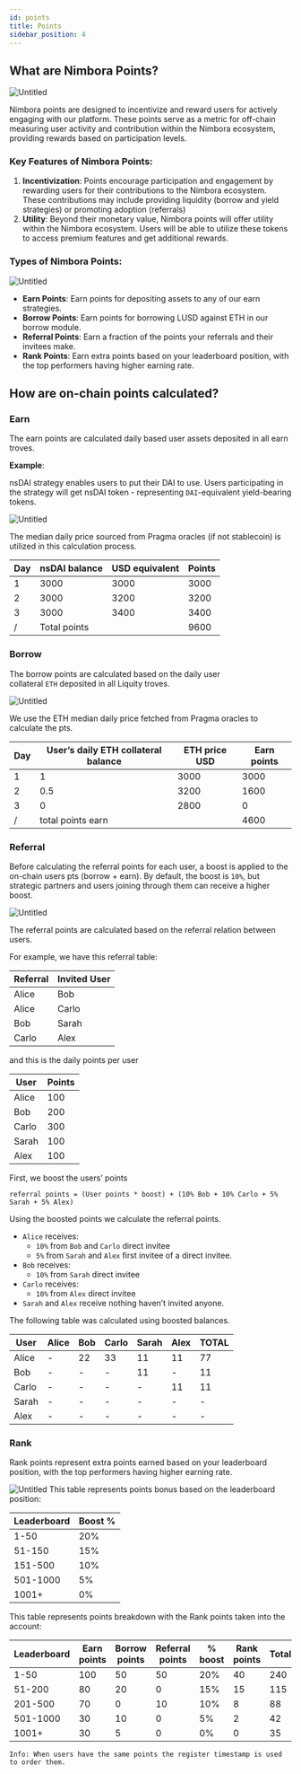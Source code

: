 ```yaml
---
id: points
title: Points
sidebar_position: 4
---
```

## What are Nimbora Points?[](https://docs.nimbora.io/docs/concepts/guide/points#what-are-crypto-points)

![Untitled](https://i.ibb.co/LzNKDpn/Untitled-27.png)

Nimbora points are designed to incentivize and reward users for actively engaging with our platform. These points serve as a metric for off-chain measuring user activity and contribution within the Nimbora ecosystem, providing rewards based on participation levels.

### Key Features of Nimbora Points:[](https://docs.nimbora.io/docs/concepts/guide/points#key-features-of-crypto-points)

1. **Incentivization**: Points encourage participation and engagement by rewarding users for their contributions to the Nimbora ecosystem. These contributions may include providing liquidity (borrow and yield strategies) or promoting adoption (referrals)
2. **Utility**: Beyond their monetary value, Nimbora points will offer utility within the Nimbora ecosystem. Users will be able to utilize these tokens to access premium features and get additional rewards.

### Types of Nimbora Points:
[](https://docs.nimbora.io/docs/concepts/guide/points#types-of-crypto-points)

![Untitled](https://i.ibb.co/qDFcNpc/Untitled-28.png)

- **Earn Points**: Earn points for depositing assets to any of our earn strategies.
- **Borrow Points**: Earn points for borrowing LUSD against ETH in our borrow module.
- **Referral Points**: Earn a fraction of the points your referrals and their invitees make.
- **Rank Points**: Earn extra points based on your leaderboard position, with the top performers having higher earning rate.

## How are on-chain points calculated?[](https://docs.nimbora.io/docs/concepts/guide/points#how-are-on-chain-points-calculated)

### Earn[](https://docs.nimbora.io/docs/concepts/guide/points#earn)

The earn points are calculated daily based user assets deposited in all earn troves. 

**Example**:

nsDAI strategy enables users to put their DAI to use.  Users participating in the strategy will get nsDAI token - representing `DAI`-equivalent yield-bearing tokens. 

![Untitled](https://i.ibb.co/12QVsLr/Untitled-29.png)

The median daily price sourced from Pragma oracles (if not stablecoin) is utilized in this calculation process.

| Day | nsDAI balance | USD equivalent | Points  |
| --- | --- | --- | --- |
| 1 | 3000 | 3000 | 3000 |
| 2 | 3000 | 3200 | 3200 |
| 3 | 3000 | 3400 | 3400 |
| / | Total points  |  | 9600 |

### Borrow[](https://docs.nimbora.io/docs/concepts/guide/points#borrow)

The borrow points are calculated based on the daily user collateral `ETH` deposited in all Liquity troves. 

![Untitled](https://i.ibb.co/tby62s0/Untitled-32.png)

We use the ETH median daily price fetched from Pragma oracles to calculate the pts.

| Day | User’s daily ETH collateral balance | ETH price USD | Earn points |
| --- | --- | --- | --- |
| 1 | 1 | 3000 | 3000 |
| 2 | 0.5 | 3200 | 1600 |
| 3 | 0 | 2800 | 0 |
| / | total points earn |  | 4600 |

### Referral

Before calculating the referral points for each user, a boost is applied to the on-chain users pts (borrow + earn). By default, the boost is `10%`, but strategic partners and users joining through them can receive a higher boost.

![Untitled](https://i.ibb.co/Gxj7TsW/Untitled-30.png)

The referral points are calculated based on the referral relation between users.

For example, we have this referral table:

| Referral | Invited User |
| --- | --- |
| Alice | Bob |
| Alice | Carlo |
| Bob | Sarah |
| Carlo | Alex |

and this is the daily points per user

| User | Points |
| --- | --- |
| Alice | 100 |
| Bob | 200 |
| Carlo | 300 |
| Sarah | 100 |
| Alex | 100 |

First, we boost the users’ points

`referral points = (User points * boost) + (10% Bob + 10% Carlo + 5% Sarah + 5% Alex)`

Using the boosted points we calculate the referral points.

- `Alice` receives:
    - `10%` from `Bob` and `Carlo` direct invitee
    - `5%` from `Sarah` and `Alex` first invitee of a direct invitee.
- `Bob` receives:
    - `10%` from `Sarah` direct invitee
- `Carlo` receives:
    - `10%` from `Alex` direct invitee
- `Sarah` and `Alex` receive nothing haven’t invited anyone.

The following table was calculated using boosted balances.

| User | Alice | Bob | Carlo | Sarah | Alex | TOTAL |
| --- | --- | --- | --- | --- | --- | --- |
| Alice | - | 22 | 33 | 11 | 11 | 77 |
| Bob | - | - | - | 11 | - | 11 |
| Carlo | - | - | - | - | 11 | 11 |
| Sarah | - | - | - | - | - | - |
| Alex | - | - | - | - | - | - |

### Rank[](https://docs.nimbora.io/docs/concepts/guide/points#rank)

Rank points represent extra points earned based on your leaderboard position, with the top performers having higher earning rate. 

![Untitled](https://i.ibb.co/3TSwx37/Screenshot-550.png)
This table represents points bonus based on the leaderboard position: 

| Leaderboard | Boost % |
| --- | --- |
| 1-50 | 20% |
| 51-150 | 15% |
| 151-500 | 10% |
| 501-1000 | 5% |
| 1001+ | 0% |

This table represents points breakdown with the Rank points taken into the account:

| Leaderboard | Earn points | Borrow points | Referral points | % boost | Rank points | Total |
| --- | --- | --- | --- | --- | --- | --- |
| 1-50 | 100 | 50 | 50 | 20% | 40 | 240 |
| 51-200 | 80 | 20 | 0 | 15% | 15 | 115 |
| 201-500 | 70 | 0 | 10 | 10% | 8 | 88 |
| 501-1000 | 30 | 10 | 0 | 5% | 2 | 42 |
| 1001+ | 30 | 5 | 0 | 0% | 0 | 35 |

`Info: When users have the same points the register timestamp is used to order them.`